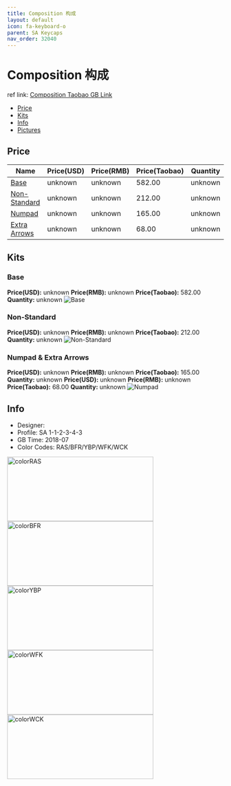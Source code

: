 ```yaml
---
title: Composition 构成
layout: default
icon: fa-keyboard-o
parent: SA Keycaps
nav_order: 32040
---
```


# Composition 构成

ref link: [Composition Taobao GB Link](https://item.taobao.com/item.htm?spm=a230r.1.14.16.44076c42YTtCE4&id=571519753155&ns=1&abbucket=11#detail)

* [Price](#price)
* [Kits](#kits)
* [Info](#info)
* [Pictures](#pictures)


## Price  

| Name          | Price(USD)    |  Price(RMB) |  Price(Taobao) | Quantity |
| ------------- | ------------- |  ---------- |  --------- | -------- |
|[Base](#base)|unknown|unknown|582.00|unknown|
|[Non-Standard](#non-standard)|unknown|unknown|212.00|unknown|
|[Numpad](#numpad)|unknown|unknown|165.00|unknown|
|[Extra Arrows](#numpad--extra-arrows)|unknown|unknown|68.00|unknown|


## Kits
### Base
**Price(USD):** unknown    **Price(RMB):** unknown    **Price(Taobao):** 582.00    **Quantity:** unknown
<img src="{{ 'assets/images/sa-keycaps/composition/kits_pics/base.jpg' | relative_url }}" alt="Base" class="image featured">

### Non-Standard
**Price(USD):** unknown    **Price(RMB):** unknown    **Price(Taobao):** 212.00    **Quantity:** unknown
<img src="{{ 'assets/images/sa-keycaps/composition/kits_pics/non-standard.jpg' | relative_url }}" alt="Non-Standard" class="image featured">

### Numpad & Extra Arrows
**Price(USD):** unknown    **Price(RMB):** unknown    **Price(Taobao):** 165.00    **Quantity:** unknown
**Price(USD):** unknown    **Price(RMB):** unknown    **Price(Taobao):** 68.00    **Quantity:** unknown
<img src="{{ 'assets/images/sa-keycaps/composition/kits_pics/numpad-extra-arrows.jpg' | relative_url }}" alt="Numpad" class="image featured">


## Info
* Designer: 
* Profile: SA 1-1-2-3-4-3
* GB Time: 2018-07
* Color Codes: RAS/BFR/YBP/WFK/WCK  
<img src="{{ 'assets/images/sa-keycaps/SP_ColorCodes/abs/SP_Abs_ColorCodes_RAS.png' | relative_url }}" alt="colorRAS" height="150" width="340">
<img src="{{ 'assets/images/sa-keycaps/SP_ColorCodes/abs/SP_Abs_ColorCodes_BFR.png' | relative_url }}" alt="colorBFR" height="150" width="340">
<img src="{{ 'assets/images/sa-keycaps/SP_ColorCodes/abs/SP_Abs_ColorCodes_YBP.png' | relative_url }}" alt="colorYBP" height="150" width="340">
<img src="{{ 'assets/images/sa-keycaps/SP_ColorCodes/abs/SP_Abs_ColorCodes_WFK.png' | relative_url }}" alt="colorWFK" height="150" width="340">
<img src="{{ 'assets/images/sa-keycaps/SP_ColorCodes/abs/SP_Abs_ColorCodes_WCK.png' | relative_url }}" alt="colorWCK" height="150" width="340">
